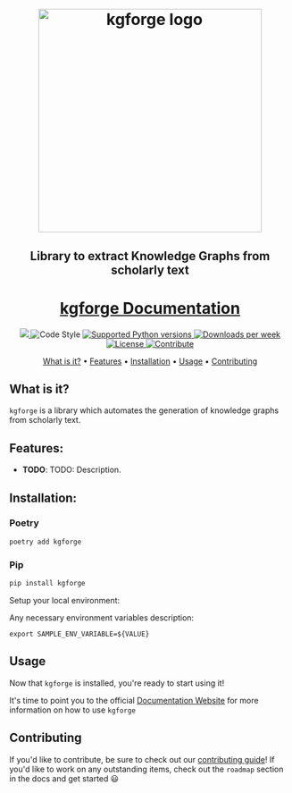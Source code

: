 <h1 align="center">
  <br>
  <img src="https://github.com/harishsiravuri/kgforge/blob/main/images/kgforge_logo.svg?raw=true"  width="400" height="400" alt="kgforge logo"/>
  <br>
</h1>

<h2 align="center">Library to extract Knowledge Graphs from scholarly text</h2>

<h1 align="center"><a href="https://harishsiravuri.github.io/kgforge/">kgforge Documentation</h1>

<p align="center">

   <a alt="Tests" href="https://github.com/harishsiravuri/kgforge/actions/workflows/publish-to-pypi.yml/badge.svg">
      <img src="https://github.com/harishsiravuri/kgforge/actions/workflows/publish-to-pypi.yml/badge.svg?branch=main">
  </a>
  <img alt="Code Style" src="https://img.shields.io/badge/  code%20style-black-000000.svg" />
  <a href="https://www.python.org/downloads/release/python-390/">
  </a>
  <a href="https://pypi.org/project/kgforge" target="_blank">
    <img src="https://img.shields.io/badge/python-3.11-blue.svg" alt="Supported Python versions">
  </a>
  <a href="https://img.shields.io/pypi/dw/kgforge" target="_blank">
    <img src="https://img.shields.io/pypi/dw/kgforge" alt="Downloads per week">
  </a>
  <a href="https://img.shields.io/badge/License-MIT-yellow.svg" target="_blank">
    <img src="https://img.shields.io/badge/License-MIT-yellow.svg" alt="License">
  </a>
  <a href="https://img.shields.io/badge/PRs-welcome-brightgreen.svg?style=flat-square" target="_blank">
    <img src="https://img.shields.io/badge/PRs-welcome-brightgreen.svg?style=flat-square" alt="Contribute">
  </a>

</p>

<p align="center">
  <a href="#what-is-it">What is it?</a> •
  <a href="#features">Features</a> •
  <a href="#installation">Installation</a> •
  <a href="#usage">Usage</a>  •
  <a href="#contributing">Contributing</a>
</p>

## What is it?
`kgforge` is a library which automates the generation of knowledge graphs from scholarly text.

## Features:
  - **TODO**: TODO: Description.

## Installation:

### Poetry

```bash
poetry add kgforge
```

### Pip

```bash
pip install kgforge
```

Setup your local environment:

Any necessary environment variables description:


```shell
export SAMPLE_ENV_VARIABLE=${VALUE}
```

## Usage

Now that `kgforge` is installed, you're ready to start using it!

It's time to point you to the official [Documentation Website](https://harishsiravuri.github.io/kgforge/) for more information on how to use `kgforge`


## Contributing
If you'd like to contribute, be sure to check out our [contributing guide](./CONTRIBUTING.md)! If you'd like to work on any outstanding items, check out the `roadmap` section in the docs and get started :smiley:
